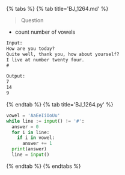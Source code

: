 {% tabs %}
{% tab title='BJ_1264.md' %}

> Question

* count number of vowels

```txt
Input:
How are you today?
Quite well, thank you, how about yourself?
I live at number twenty four.
#

Output:
7
14
9
```

{% endtab %}
{% tab title='BJ_1264.py' %}

```py
vowel = 'AaEeIiOoUu'
while line := input() != '#':
  answer = 0
  for i in line:
    if i in vowel:
      answer += 1
  print(answer)
  line = input()
```

{% endtab %}
{% endtabs %}
